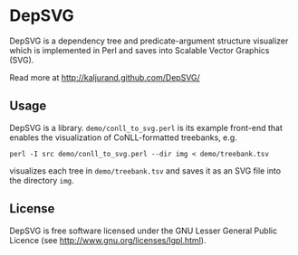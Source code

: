 DepSVG
======

DepSVG is a dependency tree and predicate-argument structure visualizer which
is implemented in Perl and saves into Scalable Vector Graphics (SVG).

Read more at http://kaljurand.github.com/DepSVG/


Usage
-----

DepSVG is a library. `demo/conll_to_svg.perl` is its example front-end that
enables the visualization of CoNLL-formatted treebanks, e.g.

    perl -I src demo/conll_to_svg.perl --dir img < demo/treebank.tsv

visualizes each tree in `demo/treebank.tsv` and saves it as
an SVG file into the directory `img`.


License
-------

DepSVG is free software licensed under the GNU Lesser General Public Licence (see
http://www.gnu.org/licenses/lgpl.html).

